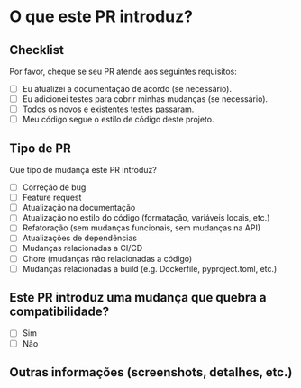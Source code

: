 # O que este PR introduz?

<!-- Por favor, inclua uma descrição deste PR. -->

## Checklist

Por favor, cheque se seu PR atende aos seguintes requisitos:

- [ ] Eu atualizei a documentação de acordo (se necessário).
- [ ] Eu adicionei testes para cobrir minhas mudanças (se necessário).
- [ ] Todos os novos e existentes testes passaram.
- [ ] Meu código segue o estilo de código deste projeto.

## Tipo de PR

Que tipo de mudança este PR introduz?

- [ ] Correção de bug
- [ ] Feature request
- [ ] Atualização na documentação
- [ ] Atualização no estilo do código (formatação, variáveis locais, etc.)
- [ ] Refatoração (sem mudanças funcionais, sem mudanças na API)
- [ ] Atualizações de dependências
- [ ] Mudanças relacionadas a CI/CD
- [ ] Chore (mudanças não relacionadas a código)
- [ ] Mudanças relacionadas a build (e.g. Dockerfile, pyproject.toml, etc.)

## Este PR introduz uma mudança que quebra a compatibilidade?

- [ ] Sim
- [ ] Não

## Outras informações (screenshots, detalhes, etc.)
